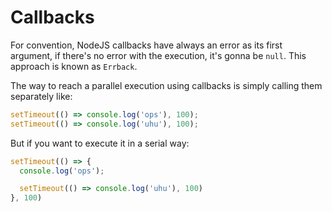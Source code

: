# Callbacks

For convention, NodeJS callbacks have always an error as its first argument, if there's no error with the execution, it's gonna be `null`. This approach is known as `Errback`.

The way to reach a parallel execution using callbacks is simply calling them separately like:

```js
setTimeout(() => console.log('ops'), 100);
setTimeout(() => console.log('uhu'), 100);
```

But if you want to execute it in a serial way:

```js
setTimeout(() => {
  console.log('ops');

  setTimeout(() => console.log('uhu'), 100)
}, 100)
```